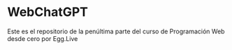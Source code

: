 # WebChatGPT
Este es el repositorio de la penúltima parte del curso de Programación Web desde cero por Egg.Live
